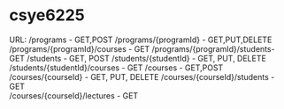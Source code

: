 # csye6225
URL: <a herf="Studentinformationsystem-env-sida.us-east-2.elasticbeanstalk.com"></n> 
/programs - GET,POST </n> 
/programs/{programId} - GET,PUT,DELETE </n> 
/programs/{programId}/courses - GET </n> 
/programs/{programId}/students- GET </n> 
/students - GET, POST </n> 
/students/{studentId} - GET, PUT, DELETE </n> 
/students/{studentId}/courses - GET </n> 
/courses - GET,POST </n> 
/courses/{courseId} - GET, PUT, DELETE </n> 
/courses/{courseId}/students - GET </n>  
/courses/{courseId}/lectures - GET </n>  
